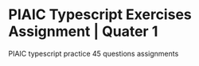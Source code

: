 # PIAIC Typescript Exercises Assignment | Quater 1
 PIAIC typescript practice 45 questions assignments
